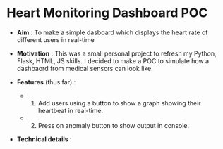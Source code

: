 # Heart Monitoring Dashboard POC

- **Aim** : To make a simple dasboard which displays the heart rate of different users in real-time

- **Motivation** : This was a small personal project to refresh my Python, Flask, HTML, JS skills. I decided to make a POC to simulate how a dashbaord from medical sensors can look like.

- **Features** (thus far) : 
    - 1. Add users using a button to show a graph showing their heartbeat in real-time.
    - 2. Press on anomaly button to show output in console.

- **Technical details** :